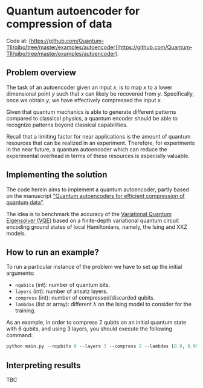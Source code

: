 # Quantum autoencoder for compression of data

Code at: [https://github.com/Quantum-TII/qibo/tree/master/examples/autoencoder](https://github.com/Quantum-TII/qibo/tree/master/examples/autoencoder).

## Problem overview

The task of an autoencoder given an input *x*, is to map *x* to a lower dimensional point *y* such that *x* can likely be recovered from *y*. Specifically, once we obtain *y*, we have effectively compressed the input *x*.

Given that quantum mechanics is able to generate different patterns compared to classical physics, a quantum encoder should be able to recognize patterns beyond classical capabilities.

Recall that a limiting factor for near applications is the amount of quantum resources that can be realized in an experiment. Therefore, for experiments in the near future, a quantum autoencoder which can reduce the experimental overhead in terms of these resources is especially valuable.


## Implementing the solution

The code herein aims to implement a quantum autoencoder, partly based on the manuscript ["Quantum autoencoders for efficient compression of quantum data"](https://iopscience.iop.org/article/10.1088/2058-9565/aa8072).

The idea is to benchmark the accuracy of the [Variational Quantum Eigensolver
(VQE)](https://www.nature.com/articles/ncomms5213) based on a finite-depth
variational quantum circuit encoding ground states of local Hamiltonians,
namely, the Ising and XXZ models.

## How to run an example?

To run a particular instance of the problem we have to set up the initial
arguments:
- `nqubits` (int): number of quantum bits.
- `layers` (int): number of ansatz layers.
- `compress` (int): number of compressed/discarded qubits.
- `lambdas` (list or array): different λ on the Ising model to consider for the training.

As an example, in order to compress 2 qubits on an initial quantum state with 6 qubits, and using 3 layers,
you should execute the following command:

```python
python main.py --nqubits 6 --layers 3 --compress 2 --lambdas [0.9, 0.95, 1.0, 1.05, 1.10]
```

## Interpreting results

TBC
